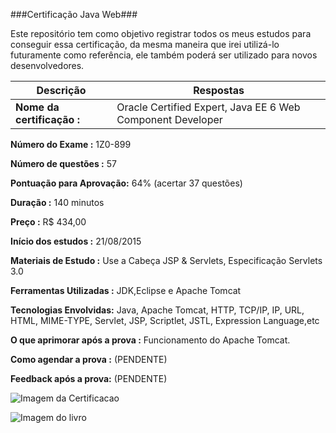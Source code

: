 ###Certificação Java Web###

Este repositório tem como objetivo registrar todos os meus estudos para conseguir essa certificação, da mesma maneira que irei utilizá-lo futuramente como referência, ele também poderá ser utilizado para novos desenvolvedores.

Descrição | Respostas 
--------- | ------------
**Nome da certificação    :** | Oracle Certified Expert, Java EE 6 Web Component Developer

**Número do Exame         :** 1Z0-899

**Número de questões      :** 57

**Pontuação para Aprovação:** 64% (acertar 37 questões)

**Duração                 :** 140 minutos 

**Preço                   :** R$ 434,00

**Início dos estudos :** 21/08/2015

**Materiais de Estudo :** Use a Cabeça JSP & Servlets, Especificação Servlets 3.0

**Ferramentas Utilizadas :** JDK,Eclipse e Apache Tomcat

**Tecnologias Envolvidas:** Java, Apache Tomcat, HTTP, TCP/IP, IP, URL, HTML, MIME-TYPE, Servlet, JSP, Scriptlet, JSTL, Expression Language,etc

**O que aprimorar após a prova :** Funcionamento do Apache Tomcat.

**Como agendar a prova :** (PENDENTE)

**Feedback após a prova:** (PENDENTE)


![Imagem da Certificacao](http://s28.postimg.org/sva77qszv/phpv1oh_Lo.jpg)

![Imagem do livro](http://isuba.s8.com.br/produtos/01/00/item/6829/4/6829450G1.jpg)
